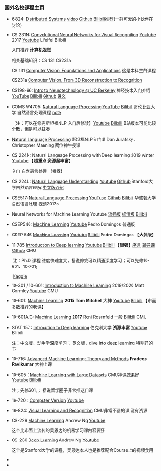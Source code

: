 ### 国外名校课程主页



- 6.824: [Distributed Systems](https://pdos.csail.mit.edu/6.824/schedule.html)     [video](https://www.youtube.com/channel/UC_7WrbZTCODu1o_kfUMq88g/videos?view=0&sort=da&flow=grid)  [Github](https://github.com/chaozh/MIT-6.824)   [Bilibili推荐](https://www.bilibili.com/video/BV1R7411t71W?)(一群可爱的小伙伴在讨论) 

- CS 231N: [Convolutional Neural Networks for Visual Recognition](http://cs231n.stanford.edu/)  [Youtube](https://www.youtube.com/playlist?list=PLC1qU-LWwrF64f4QKQT-Vg5Wr4qEE1Zxk) 2017 [Youtube](https://www.youtube.com/watch?v=NfnWJUyUJYU&list=PLkt2uSq6rBVctENoVBg1TpCC7OQi31AlC) Lifeifei  Bilibili 

   入门推荐 **计算机视觉**

   相关基础知识：CS 131    CS231a

   CS 131 [Computer Vision: Foundations and Applications](http://vision.stanford.edu/teaching/cs131_fall1920/index.html)  这是本科生的课程

   CS231a [Computer Vision, From 3D Reconstruction to Recognition](http://web.stanford.edu/class/cs231a/)   

- CS198-96: [Intro to Neurotechnology @ UC Berkeley](https://www2.eecs.berkeley.edu/Courses/CS198_4097/)  神经技术入门介绍[YouTube](https://www.youtube.com/playlist?list=PL1ukmPI3TksNOL-NHTEyzZZgxb3jpkOuE)  [Bilibili](https://www.bilibili.com/video/BV1E54y1d7RB/)  [Github](https://github.com/neurotech-berkeley/neurotech-course)   [讲义](https://docs.google.com/document/d/1RNY-i1McHvnUqbty7TlWxkoekqouRAe-HznR-ZPzUc0/edit) 

- COMS W4705: [Natural Language Processing](http://www.cs.columbia.edu/~mcollins/cs4705-spring2019/)    [YouTube](https://www.youtube.com/watch?v=Mth8jpaVFEo&list=PLA212ij5XG8OTDRl8IWFiJgHR9Ve2k9pv)  [Bilibili](https://www.bilibili.com/video/BV1wW411d7TX?from=search&seid=8184191016815587739)  哥伦比亚大学 自然语言处理课程  [note](https://haelchan.me/2018/03/31/NLP-note/) 

  【注：可以在修完斯坦福NLP 入门后修读】[Youtube](https://www.youtube.com/watch?v=3Dt_yh1mf_U&list=PLQiyVNMpDLKnZYBTUOlSI9mi9wAErFtFm)  [Bilibili](https://www.bilibili.com/video/BV1qE411K7Ya)  B站版本可能比较分散，但是可以拼凑

- [Natural Language Processing](https://www.youtube.com/watch?v=3Dt_yh1mf_U&list=PLQiyVNMpDLKnZYBTUOlSI9mi9wAErFtFm)   斯坦福NLP入门课  Dan Jurafsky 、 Christopher Manning  两位神牛授课

- CS 224N:  [Natural Language Processing with Deep learning](http://web.stanford.edu/class/cs224n/index.html) 2019 winter   [Youtube](https://www.youtube.com/watch?v=8rXD5-xhemo&list=PLoROMvodv4rOhcuXMZkNm7j3fVwBBY42z) 【**超重点 资源超丰富**】

   入门  自然语言处理  【推荐】

- CS 224U:  [Natural Language Understanding](https://web.stanford.edu/class/cs224u/)  [Youtube](https://www.youtube.com/watch?v=tZ_Jrc_nRJY&list=PLoROMvodv4rObpMCir6rNNUlFAn56Js20)  [Github](https://github.com/cgpotts/cs224u/)   Stanford大学自然语言理解   [中文版介绍](https://www.jiqizhixin.com/articles/2019-06-20-7)

- CSE517: [Natural Language Processing](https://courses.cs.washington.edu/courses/cse517/)   [YouTube](https://www.youtube.com/watch?v=p1EQbdMfbPQ&list=PLvFmynm6qnjC-XymS43jL3uEKqFxPINh3) [Github](https://github.com/Njanderson/NLP)  [Bilibili](https://www.bilibili.com/video/BV1JW411j7Bx?from=search&seid=12402103209853975862)  华盛顿大学自然语言处理 视频2017s

- Neural Networks for Machine Learning   Youtube [流畅版](https://www.youtube.com/watch?v=2fRnHVVLf1Y&list=PLiPvV5TNogxKKwvKb1RKwkq2hm7ZvpHz0)  [标清版](https://www.youtube.com/watch?v=OVwEeSsSCHE&list=PLLssT5z_DsK_gyrQ_biidwvPYCRNGI3iv)  [Bilibili](https://www.bilibili.com/video/BV13k4y1o7NA?p=67)  

- CSEP546: [Machine Learning](https://courses.cs.washington.edu/courses/csep546/)  [Youtube](https://www.youtube.com/watch?v=R89NEDPmFvU&list=PLrQmbzbRJ5mwdQ5jzI7NxJ9NjZ5LJNWu2)   Pedro Domingos 普通版

- CSEP 546 [Machine Learning](https://courses.cs.washington.edu/courses/csep546/17au/)  [Youtube](https://www.youtube.com/user/UWCSE/playlists?shelf_id=16&sort=dd&view=50)  [Bilibili](https://www.bilibili.com/video/BV1R541147oQ)  Pedro Domingos 【**大神版**】

- 11-785 [Introduction to Deep learning](http://deeplearning.cs.cmu.edu/)   [Youtube](https://www.youtube.com/watch?v=0Oqpax2Q2hc&list=PLp-0K3kfddPzCnS4CqKphh-zT3aDwybDe) [Bilibili](https://www.bilibili.com/video/BV137411s7Mt/?spm_id_from=333.788.videocard.1)  【**很强**】[序言](https://www.youtube.com/watch?v=b7h_XblF7SE&list=PLp-0K3kfddPx8oNXP7edGrMVoUOk6ri9L)  [辅导课](https://www.youtube.com/watch?v=KrCp_yPVOxs&list=PLp-0K3kfddPwEwFEWePq10blIIneuP8ox)  [Github](https://github.com/Eurus-Holmes/CMU11-785)  CMU

  ​            注：Ph.D 课程  进度快难度大，据说修完可以精通深度学习；可以先修10-601、10-701;

  ​                    [Kaggle](https://www.kaggle.com/c/11-785-s20-hw2p2-classification/data)   

- 10-301 / 10-601: [Introduction to Machine Learning](http://www.cs.cmu.edu/~mgormley/courses/10601/schedule.html)  2019/2020   Matt Gormley  [Youtube](https://www.youtube.com/watch?v=dWBFGglu7qQ&list=PLpqQKYIU-snAPM89YPPwyQ9xdaiAdoouk)  CMU

- 10-601: [Machine Learning](http://www.cs.cmu.edu/~ninamf/courses/601sp15/lectures.shtml)  **2015**  **Tom Mitchell** 大神  [Youtube](https://www.youtube.com/watch?v=m4NlfvrRCdg&list=PLAJ0alZrN8rD63LD0FkzKFiFgkOmEtltQ)  [Bilibili](https://www.bilibili.com/video/BV1F7411478b?from=search&seid=7276132391283275592)  【市面多数推荐的老课】

- 10-601A/C: [Machine Learning](https://www.cs.cmu.edu/~roni/10601/)   **2017**  Roni Rosenfeld  <u>一般</u>  [Bilibili](https://www.bilibili.com/video/BV1Zb411L7dZ?from=search&seid=11270109675212267214)  CMU

- STAT 157 :  [Introcution to Deep learning](https://courses.d2l.ai/berkeley-stat-157/index.html) 伯克利大学  **资源丰富**  [Youtube](https://www.youtube.com/playlist?list=PLZSO_6-bSqHQHBCoGaObUljoXAyyqhpFW)   Bilibili

   注：中文版，动手学深度学习； 英文版，dive into deep learning 特别好的书

- 10-716:  [Advanced Machine Learning: Theory and Methods](http://www.cs.cmu.edu/~pradeepr/716/) **Pradeep Ravikumar** 大神上课

- 10-605：[Machine Learning with Large Datasets](http://curtis.ml.cmu.edu/w/courses/index.php/Machine_Learning_with_Large_Datasets_10-605_in_Fall_2017)  CMU神课效果好  [Youtube](https://www.youtube.com/playlist?list=PLnfBqXRW5MRhPtfkadfwQ0VcuSi2IwEcW)  [Bilibili](https://www.bilibili.com/video/BV1N7411t7Y8?from=search&seid=2682728400287774167)

  注；先修601,；   据说留学圈子非常推这门课

- 16-720：[Computer Version](http://ci2cv.net/16720b/)  [Youtube](https://www.youtube.com/watch?v=Z_YNkw65gp8&list=PLcXJymqaE9POnU3bVmCVMmtSXzCpcj28T)  

- 16-824:  [Visual Learning and Recognition](https://sites.google.com/andrew.cmu.edu/16-824spring2020/)  CMU非常不错的课  没有资源 

- CS-229  [Machine Learning](http://cs229.stanford.edu/)  Andrew Ng  [Youtube](https://www.youtube.com/playlist?list=PLoROMvodv4rMiGQp3WXShtMGgzqpfVfbU)  

  这个比市面上流传的吴恩达的机器学习课内容要好

- CS-230  [Deep Learning](https://cs230.stanford.edu/) Andrew Ng [Youtube](https://www.youtube.com/watch?v=PySo_6S4ZAg&list=PLoROMvodv4rOABXSygHTsbvUz4G_YQhOb)  

  这个是Stanford大学的课程，吴恩达本人也是推荐配合Course上的视频食用

- 

- 

  

  ​                    

  

  

  



​      